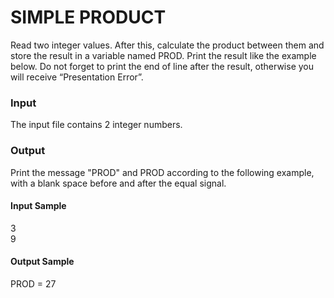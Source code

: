 # SIMPLE PRODUCT
Read two integer values. After this, calculate the product between them and store the result in a variable named PROD. Print the result like the example below. Do not forget to print the end of line after the result, otherwise you will receive “Presentation Error”.
### Input
The input file contains 2 integer numbers.
### Output
Print the message "PROD" and PROD according to the following example, with a blank space before and after the equal signal.
#### Input Sample
3  
9  
#### Output Sample
PROD = 27
